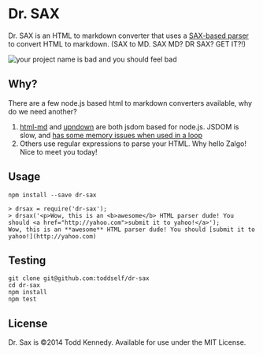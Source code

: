 # Dr. SAX

Dr. SAX is an HTML to markdown converter that uses a [SAX-based parser](http://github.com/fb55/htmlparser2) to convert HTML to markdown. (SAX to MD.  SAX MD? DR SAX? GET IT?!)

![your project name is bad and you should feel bad](http://i.imgur.com/qgxiLco.png)

## Why?
There are a few node.js based html to markdown converters available, why do we need another?

1. [html-md](https://github.com/neocotic/html.md) and [upndown](https://github.com/netgusto/upndown) are both jsdom based for node.js. JSDOM is slow, and [has some memory issues when used in a loop](https://github.com/neocotic/html.md/pull/43)
2. Others use regular expressions to parse your HTML. Why hello Zalgo! Nice to meet you today!

## Usage

`npm install --save dr-sax`

```
> drsax = require('dr-sax');
> drsax('<p>Wow, this is an <b>awesome</b> HTML parser dude! You should <a href="http://yahoo.com">submit it to yahoo!</a>');
Wow, this is an **awesome** HTML parser dude! You should [submit it to yahoo!](http://yahoo.com)
```

## Testing

```
git clone git@github.com:toddself/dr-sax
cd dr-sax
npm install
npm test
```

## License
Dr. Sax is ©2014 Todd Kennedy. Available for use under the MIT License.